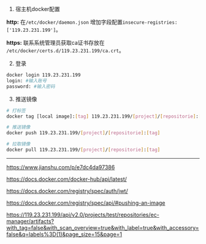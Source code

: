 1. 宿主机docker配置

**http:**  在`/etc/docker/daemon.json` 增加字段配置`insecure-registries:['119.23.231.199']`。

**https:** 联系系统管理员获取ca证书存放在 `/etc/docker/certs.d/119.23.231.199/ca.crt`。

2. 登录

```sh
docker login 119.23.231.199
login: #输入账号
password: #输入密码
```

3. 推送镜像

```sh
# 打标签
docker tag [local image]:[tag] 119.23.231.199/[project]/[repositorie]:[tag]

# 推送镜像
docker push 119.23.231.199/[project]/[repositorie]:[tag]

# 拉取镜像
docker pull 119.23.231.199/[project]/[repositorie]:[tag]
```

----

https://www.jianshu.com/p/e7dc4da97386

https://docs.docker.com/docker-hub/api/latest/

https://docs.docker.com/registry/spec/auth/jwt/

https://docs.docker.com/registry/spec/api/#pushing-an-image

https://119.23.231.199/api/v2.0/projects/test/repositories/ec-manager/artifacts?with_tag=false&with_scan_overview=true&with_label=true&with_accessory=false&q=labels%3D(1)&page_size=15&page=1